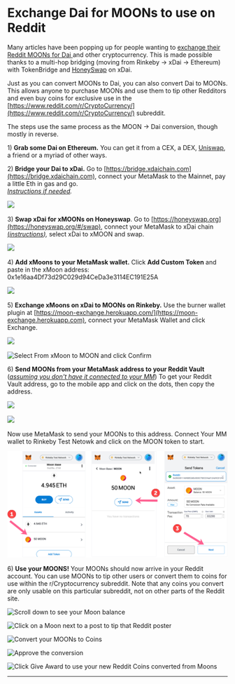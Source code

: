 # Exchange Dai for MOONs to use on Reddit

Many articles have been popping up for people wanting to [exchange their Reddit MOONs for Dai ](https://www.reddit.com/r/CryptoCurrency/comments/j1lnc0/if\_you\_are\_not\_sure\_how\_to\_convert\_moon\_to\_dai\_i/)and other cryptocurrency. This is made possible thanks to a multi-hop bridging (moving from Rinkeby -> xDai -> Ethereum) with TokenBridge and [HoneySwap](https://honeyswap.org/#/swap) on xDai.

Just as you can convert MOONs to Dai, you can also convert Dai to MOONs. This allows anyone to purchase MOONs and use them to tip other Redditors and even buy coins for exclusive use in the [https://www.reddit.com/r/CryptoCurrency/](https://www.reddit.com/r/CryptoCurrency/) subreddit.

The steps use the same process as the MOON -> Dai conversion, though mostly in reverse.

1\) **Grab some Dai on Ethereum.** You can get it from a CEX, a DEX,  [Uniswap](https://app.uniswap.org/#/swap), a friend or a myriad of other ways.

2\) **Bridge your Dai to xDai.** Go to [https://bridge.xdaichain.com](https://bridge.xdaichain.com), connect your MetaMask to the Mainnet, pay a little Eth in gas and go.\
[_Instructions if needed_](../../../for-users/bridges/converting-xdai-via-bridge/moving-xdai-to-dai.md)_._

![](../../../.gitbook/assets/rbridge1.jpg)

3\) **Swap xDai for xMOONs on Honeyswap**.  Go to [https://honeyswap.org](https://honeyswap.org/#/swap), connect your MetaMask to xDai chain [(_instructions_](../../../for-users/wallets/metamask/metamask-setup.md)_),_  select xDai to xMOON and swap.

![](../../../.gitbook/assets/rhnyswap1.jpg)

4\) **Add xMoons to your MetaMask wallet.** Click **Add Custom Token** and paste in the xMoon address: 0x1e16aa4Df73d29C029d94CeDa3e3114EC191E25A

![](../../../.gitbook/assets/rhnyswap2.jpg)

5\) **Exchange xMoons on xDai to MOONs on Rinkeby.** Use the burner wallet plugin at [https://moon-exchange.herokuapp.com/](https://moon-exchange.herokuapp.com), connect your MetaMask Wallet and click Exchange.

![](../../../.gitbook/assets/rhnyswap4.jpg)

![Select From xMoon to MOON and click Confirm](../../../.gitbook/assets/rhny6.jpg)

6\) **Send MOONs from your MetaMask address to your Reddit Vault** ([_assuming you don't have it connected to your MM_](./#transfer-reddit-moons-from-rinkeby-to-xdai)) To get your Reddit Vault address, go to the mobile app and click on the dots, then copy the address.

![](../../../.gitbook/assets/nvault0.jpg)

![](../../../.gitbook/assets/nvault.jpg)

Now use MetaMask to send your MOONs to this address. Connect Your MM wallet to Rinkeby Test Netowk and click on the MOON token to start.

![](../../../.gitbook/assets/MM-sequence1.jpg)

6\) **Use your MOONS!** Your MOONs should now arrive in your Reddit account. You can use MOONs to tip other users or convert them to coins for use within the r/Cryptocurrency subreddit. Note that any coins you convert are only usable on this particular subreddit, not on other parts of the Reddit site.

![Scroll down to see your Moon balance](../../../.gitbook/assets/rreddit1.jpg)

![Click on a Moon next to a post to tip that Reddit poster](../../../.gitbook/assets/rrdet2.jpg)

![Convert your MOONs to Coins](../../../.gitbook/assets/rreditttocoins.jpg)

![Approve the conversion](../../../.gitbook/assets/rredit-approve.jpg)

![Click Give Award to use your new Reddit Coins converted from Moons](../../../.gitbook/assets/redtaward.jpg)



****

